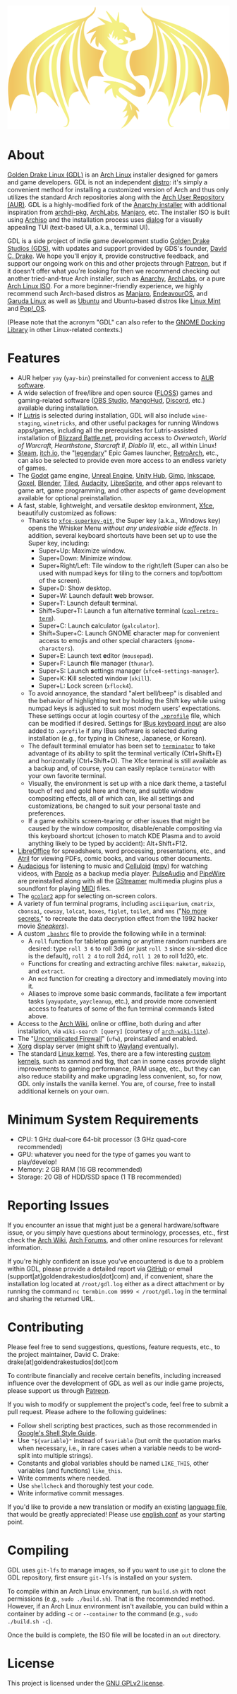 <p align="center"><img src="banner.svg" title="Golden Drake"></p>

# About

[Golden Drake Linux (GDL)](https://goldendrakestudios.com/golden-drake-linux/) is an [Arch Linux](https://www.archlinux.org/) installer designed for gamers and game developers. GDL is not an independent [distro](https://en.wikipedia.org/wiki/Linux_distribution): it's simply a convenient method for installing a customized version of Arch and thus only utilizes the standard Arch repositories along with the [Arch User Repository (AUR)](https://wiki.archlinux.org/title/Arch_User_Repository). GDL is a highly-modified fork of the [Anarchy installer](https://gitlab.com/anarchyinstaller/installer/) with additional inspiration from [archdi-pkg](https://github.com/MatMoul/archdi-pkg), [ArchLabs](https://bitbucket.org/archlabslinux/installer/src/master/), [Manjaro](https://gitlab.manjaro.org/profiles-and-settings), etc. The installer ISO is built using [Archiso](https://wiki.archlinux.org/index.php/Archiso) and the installation process uses [dialog](https://en.wikipedia.org/wiki/Dialog_(software)) for a visually appealing TUI (text-based UI, a.k.a., terminal UI).

GDL is a side project of indie game development studio [Golden Drake Studios (GDS)](https://goldendrakestudios.com/), with updates and support provided by GDS's founder, [David C. Drake](https://davidcdrake.com/). We hope you'll enjoy it, provide constructive feedback, and support our ongoing work on this and other projects through [Patreon](https://patreon.com/theDrake/), but if it doesn't offer what you're looking for then we recommend checking out another tried-and-true Arch installer, such as [Anarchy](https://gitlab.com/anarchyinstaller/installer/-/releases), [ArchLabs](https://archlabslinux.com/get/), or a pure [Arch Linux ISO](https://archlinux.org/download/). For a more beginner-friendly experience, we highly recommend such Arch-based distros as [Manjaro](https://manjaro.org/download/), [EndeavourOS](https://endeavouros.com/download/), and [Garuda Linux](https://garudalinux.org/downloads.html) as well as [Ubuntu](https://ubuntu.com/download/desktop) and Ubuntu-based distros like [Linux Mint](https://www.linuxmint.com/download.php) and [Pop!_OS](https://pop.system76.com/).

(Please note that the acronym "GDL" can also refer to the [GNOME Docking Library](https://gitlab.gnome.org/GNOME/gdl) in other Linux-related contexts.)

# Features

- AUR helper `yay` (`yay-bin`) preinstalled for convenient access to [AUR software](https://aur.archlinux.org/packages/).
- A wide selection of free/libre and open source ([FLOSS](https://www.gnu.org/philosophy/floss-and-foss.en.html)) games and gaming-related software ([OBS Studio](https://obsproject.com/), [MangoHud](https://github.com/flightlessmango/MangoHud), [Discord](https://discord.com/), etc.) available during installation.
- If [Lutris](https://lutris.net/) is selected during installation, GDL will also include `wine-staging`, `winetricks`, and other useful packages for running Windows apps/games, including all the prerequisites for Lutris-assisted installation of [Blizzard Battle.net](https://lutris.net/games/battlenet/), providing access to *Overwatch*, *World of Warcraft*, *Hearthstone*, *Starcraft II*, *Diablo III*, etc., all within Linux!
- [Steam](https://store.steampowered.com/), [itch.io](https://itch.io/), the "[legendary](https://aur.archlinux.org/packages/legendary/)" Epic Games launcher, [RetroArch](https://www.libretro.com/), etc., can also be selected to provide even more access to an endless variety of games.
- The [Godot](https://godotengine.org/) game engine, [Unreal Engine](https://www.unrealengine.com/), [Unity Hub](https://unity3d.com/get-unity/download), [Gimp](https://www.gimp.org/), [Inkscape](https://inkscape.org/), [Goxel](https://goxel.xyz/), [Blender](https://www.blender.org/), [Tiled](https://www.mapeditor.org/), [Audacity](https://www.audacityteam.org/), [LibreSprite](https://libresprite.github.io/), and other apps relevant to game art, game programming, and other aspects of game development available for optional preinstallation.
- A fast, stable, lightweight, and versatile desktop environment, [Xfce](https://www.xfce.org/), beautifully customized as follows:
  - Thanks to [`xfce-superkey-git`](https://aur.archlinux.org/packages/xfce-superkey-git/), the Super key (a.k.a., Windows key) opens the Whisker Menu *without any undesirable side effects*. In addition, several keyboard shortcuts have been set up to use the Super key, including:
    - Super+Up: Maximize window.
    - Super+Down: Minimize window.
    - Super+Right/Left: Tile window to the right/left (Super can also be used with numpad keys for tiling to the corners and top/bottom of the screen).
    - Super+D: Show desktop.
    - Super+W: Launch default **w**eb browser.
    - Super+T: Launch default **t**erminal.
    - Shift+Super+T: Launch a fun alternative **t**erminal ([`cool-retro-term`](https://github.com/Swordfish90/cool-retro-term)).
    - Super+C: Launch **c**alculator (`galculator`).
    - Shift+Super+C: Launch GNOME **c**haracter map for convenient access to emojis and other special characters (`gnome-characters`).
    - Super+E: Launch text **e**ditor (`mousepad`).
    - Super+F: Launch **f**ile manager (`thunar`).
    - Super+S: Launch **s**ettings manager (`xfce4-settings-manager`).
    - Super+K: **K**ill selected window (`xkill`).
    - Super+L: **L**ock screen (`xflock4`).
  - To avoid annoyance, the standard "alert bell/beep" is disabled and the behavior of highlighting text by holding the Shift key while using numpad keys is adjusted to suit most modern users’ expectations. These settings occur at login courtesy of the [`.xprofile`](https://github.com/GoldenDrakeStudios/golden-drake-linux/blob/master/extra/skel/.xprofile) file, which can be modified if desired. Settings for [IBus keyboard input](https://wiki.archlinux.org/title/IBus) are also added to `.xprofile` if any IBus software is selected during installation (e.g., for typing in Chinese, Japanese, or Korean).
  - The default terminal emulator has been set to [`terminator`](https://wiki.archlinux.org/title/Terminator) to take advantage of its ability to split the terminal vertically (Ctrl+Shift+E) and horizontally (Ctrl+Shift+O). The Xfce terminal is still available as a backup and, of course, you can easily replace `terminator` with your own favorite terminal.
  - Visually, the environment is set up with a nice dark theme, a tasteful touch of red and gold here and there, and subtle window compositing effects, all of which can, like all settings and customizations, be changed to suit your personal taste and preferences.
  - If a game exhibits screen-tearing or other issues that might be caused by the window compositor, disable/enable compositing via this keyboard shortcut (chosen to match KDE Plasma and to avoid anything likely to be typed by accident): Alt+Shift+F12.
- [LibreOffice](https://www.libreoffice.org/) for spreadsheets, word processing, presentations, etc., and [Atril](https://github.com/mate-desktop/atril) for viewing PDFs, comic books, and various other documents.
- [Audacious](https://audacious-media-player.org/) for listening to music and [Celluloid](https://celluloid-player.github.io/) ([mpv](https://mpv.io/)) for watching videos, with [Parole](https://docs.xfce.org/apps/parole/introduction) as a backup media player. [PulseAudio](https://www.freedesktop.org/wiki/Software/PulseAudio/) and [PipeWire](https://pipewire.org/) are preinstalled along with all the [GStreamer](https://gstreamer.freedesktop.org/) multimedia plugins plus a soundfont for playing [MIDI](https://wiki.archlinux.org/title/MIDI) files.
- The [`gcolor2`](http://gcolor2.sourceforge.net/) app for selecting on-screen colors.
- A variety of fun terminal programs, including `asciiquarium`, `cmatrix`, `cbonsai`, `cowsay`, `lolcat`, `boxes`, `figlet`, `toilet`, and `nms` ("[No more secrets](https://github.com/bartobri/no-more-secrets)," to recreate the data decryption effect from the 1992 hacker movie [*Sneakers*](https://www.youtube.com/watch?v=F5bAa6gFvLs&t=35s)).
- A custom [`.bashrc`](https://github.com/GoldenDrakeStudios/golden-drake-linux/blob/master/extra/skel/.bashrc) file to provide the following while in a terminal:
  - A `roll` function for tabletop gaming or anytime random numbers are desired: type `roll 3 6` to roll 3d6 (or just `roll 3` since six-sided dice is the default), `roll 2 4` to roll 2d4, `roll 1 20` to roll 1d20, etc.
  - Functions for creating and extracting archive files: `maketar`, `makezip`, and `extract`.
  - An `mcd` function for creating a directory and immediately moving into it.
  - Aliases to improve some basic commands, facilitate a few important tasks (`yayupdate`, `yaycleanup`, etc.), and provide more convenient access to features of some of the fun terminal commands listed above.
- Access to the [Arch Wiki](https://wiki.archlinux.org/), online or offline, both during and after installation, via `wiki-search [query]` (courtesy of [`arch-wiki-lite`](http://kmkeen.com/arch-wiki-lite/)).
- The "[Uncomplicated Firewall](https://wiki.archlinux.org/index.php/Uncomplicated_Firewall)" (`ufw`), preinstalled and enabled.
- [Xorg](https://wiki.archlinux.org/index.php/xorg) display server (might shift to [Wayland](https://wiki.archlinux.org/index.php/Wayland) eventually).
- The standard [Linux kernel](https://wiki.archlinux.org/index.php/Kernel). Yes, there are a few interesting [custom kernels](https://wiki.archlinux.org/index.php/Kernel#Unofficial_kernels), such as xanmod and tkg, that can in some cases provide slight improvements to gaming performance, RAM usage, etc., but they can also reduce stability and make upgrading less convenient, so, for now, GDL only installs the vanilla kernel. You are, of course, free to install additional kernels on your own.

# Minimum System Requirements

- CPU: 1 GHz dual-core 64-bit processor (3 GHz quad-core recommended)
- GPU: whatever you need for the type of games you want to play/develop!
- Memory: 2 GB RAM (16 GB recommended)
- Storage: 20 GB of HDD/SSD space (1 TB recommended)

# Reporting Issues

If you encounter an issue that might just be a general hardware/software issue, or you simply have questions about terminology, processes, etc., first check the [Arch Wiki](https://wiki.archlinux.org/), [Arch Forums](https://bbs.archlinux.org/), and other online resources for relevant information.

If you're highly confident an issue you've encountered is due to a problem within GDL, please provide a detailed report via [GitHub](https://github.com/GoldenDrakeStudios/golden-drake-linux/issues) or email (support[at]goldendrakestudios[dot]com) and, if convenient, share the installation log located at `/root/gdl.log` either as a direct attachment or by running the command `nc termbin.com 9999 < /root/gdl.log` in the terminal and sharing the returned URL.

# Contributing

Please feel free to send suggestions, questions, feature requests, etc., to the project maintainer, David C. Drake: drake[at]goldendrakestudios[dot]com

To contribute financially and receive certain benefits, including increased influence over the development of GDL as well as our indie game projects, please support us through [Patreon](https://patreon.com/theDrake/).

If you wish to modify or supplement the project's code, feel free to submit a pull request. Please adhere to the following guidelines:

- Follow shell scripting best practices, such as those recommended in [Google's Shell Style Guide](https://google.github.io/styleguide/shellguide.html).
- Use `"${variable}"` instead of `$variable` (but omit the quotation marks when necessary, i.e., in rare cases when a variable needs to be word-split into multiple strings).
- Constants and global variables should be named `LIKE_THIS`, other variables (and functions) `like_this`.
- Write comments where needed.
- Use `shellcheck` and thoroughly test your code.
- Write informative commit messages.

If you'd like to provide a new translation or modify an existing [language file](https://github.com/GoldenDrakeStudios/golden-drake-linux/tree/master/lang), that would be greatly appreciated! Please use [english.conf](https://github.com/GoldenDrakeStudios/golden-drake-linux/blob/master/lang/english.conf) as your starting point.

# Compiling

GDL uses `git-lfs` to manage images, so if you want to use `git` to clone the GDL repository, first ensure `git-lfs` is installed on your system.

To compile within an Arch Linux environment, run `build.sh` with root permissions (e.g., `sudo ./build.sh`). That is the recommended method. However, if an Arch Linux environment isn't available, you can build within a container by adding `-c` or `--container` to the command (e.g., `sudo ./build.sh -c`).

Once the build is complete, the ISO file will be located in an `out` directory.

# License

This project is licensed under the [GNU GPLv2 license](LICENSE).
